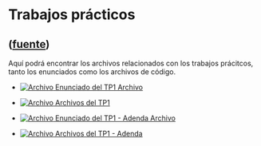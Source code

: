 # Trabajos prácticos
([fuente](https://campus.exactas.uba.ar/course/view.php?id=998&section=3))
---
Aquí podrá encontrar los archivos relacionados con los trabajos prácitcos,
tanto los enunciados como los archivos de código.

  - [![Archivo](https://campus.exactas.uba.ar/theme/image.php/magazine/core/1462913092/f/pdf) Enunciado del TP1 Archivo](https://campus.exactas.uba.ar/mod/resource/view.php?id=60330)

  - [![Archivo](https://campus.exactas.uba.ar/theme/image.php/magazine/core/1462913092/f/archive) Archivos del TP1](https://campus.exactas.uba.ar/mod/resource/view.php?id=60354)

  - [![Archivo](https://campus.exactas.uba.ar/theme/image.php/magazine/core/1462913092/f/pdf) Enunciado del TP1 - Adenda Archivo](https://campus.exactas.uba.ar/mod/resource/view.php?id=60359)

  - [![Archivo](https://campus.exactas.uba.ar/theme/image.php/magazine/core/1462913092/f/archive) Archivos del TP1 - Adenda](https://campus.exactas.uba.ar/mod/resource/view.php?id=60431)


